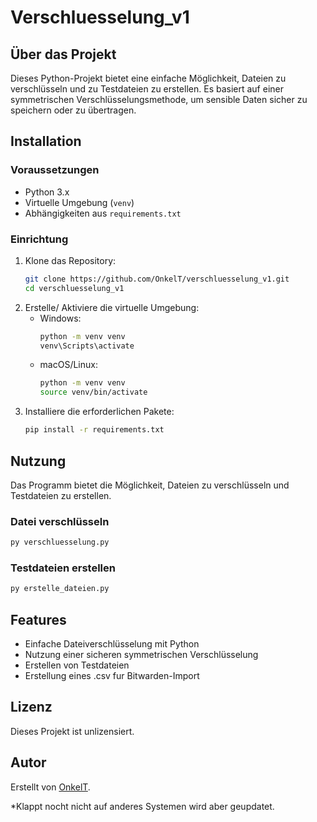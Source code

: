 # Verschluesselung_v1

## Über das Projekt

Dieses Python-Projekt bietet eine einfache Möglichkeit, Dateien zu verschlüsseln und zu Testdateien zu erstellen. Es basiert auf einer symmetrischen Verschlüsselungsmethode, um sensible Daten sicher zu speichern oder zu übertragen.

## Installation

### Voraussetzungen
- Python 3.x
- Virtuelle Umgebung (`venv`)
- Abhängigkeiten aus `requirements.txt`

### Einrichtung
1. Klone das Repository:
   ```bash
   git clone https://github.com/OnkelT/verschluesselung_v1.git
   cd verschluesselung_v1
   ```
2. Erstelle/ Aktiviere die virtuelle Umgebung:
   - Windows:
     ```bash
     python -m venv venv
     venv\Scripts\activate
     ```
   - macOS/Linux:
     ```bash
     python -m venv venv
     source venv/bin/activate
     ```
3. Installiere die erforderlichen Pakete:
   ```bash
   pip install -r requirements.txt
   ```

## Nutzung

Das Programm bietet die Möglichkeit, Dateien zu verschlüsseln und Testdateien zu erstellen.

### Datei verschlüsseln
```bash
py verschluesselung.py
```
### Testdateien erstellen
```bash
py erstelle_dateien.py
```


## Features
- Einfache Dateiverschlüsselung mit Python
- Nutzung einer sicheren symmetrischen Verschlüsselung
- Erstellen von Testdateien
- Erstellung eines .csv fur Bitwarden-Import

## Lizenz
Dieses Projekt ist unlizensiert.

## Autor
Erstellt von [OnkelT](https://github.com/OnkelT).

*Klappt nocht nicht auf anderes Systemen wird aber geupdatet. 

